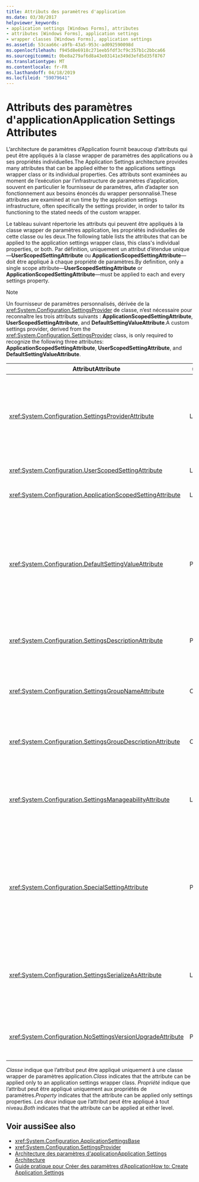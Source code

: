 ```yaml
---
title: Attributs des paramètres d'application
ms.date: 03/30/2017
helpviewer_keywords:
- application settings [Windows Forms], attributes
- attributes [Windows Forms], application settings
- wrapper classes [Windows Forms], application settings
ms.assetid: 53caa66c-a9fb-43a5-953c-ad092590098d
ms.openlocfilehash: f945d8e6918c271eeb5fdf3cf9c357b1c2bbca66
ms.sourcegitcommit: 0be8a279af6d8a43e03141e349d3efd5d35f8767
ms.translationtype: MT
ms.contentlocale: fr-FR
ms.lasthandoff: 04/18/2019
ms.locfileid: "59079641"
---
```

# <a name="application-settings-attributes"></a><span data-ttu-id="d6ce0-102">Attributs des paramètres d'application</span><span class="sxs-lookup"><span data-stu-id="d6ce0-102">Application Settings Attributes</span></span>
<span data-ttu-id="d6ce0-103">L’architecture de paramètres d’Application fournit beaucoup d’attributs qui peut être appliqués à la classe wrapper de paramètres des applications ou à ses propriétés individuelles.</span><span class="sxs-lookup"><span data-stu-id="d6ce0-103">The Application Settings architecture provides many attributes that can be applied either to the applications settings wrapper class or its individual properties.</span></span> <span data-ttu-id="d6ce0-104">Ces attributs sont examinées au moment de l’exécution par l’infrastructure de paramètres d’application, souvent en particulier le fournisseur de paramètres, afin d’adapter son fonctionnement aux besoins énoncés du wrapper personnalisé.</span><span class="sxs-lookup"><span data-stu-id="d6ce0-104">These attributes are examined at run time by the application settings infrastructure, often specifically the settings provider, in order to tailor its functioning to the stated needs of the custom wrapper.</span></span>  
  
 <span data-ttu-id="d6ce0-105">Le tableau suivant répertorie les attributs qui peuvent être appliqués à la classe wrapper de paramètres application, les propriétés individuelles de cette classe ou les deux.</span><span class="sxs-lookup"><span data-stu-id="d6ce0-105">The following table lists the attributes that can be applied to the application settings wrapper class, this class's individual properties, or both.</span></span> <span data-ttu-id="d6ce0-106">Par définition, uniquement un attribut d’étendue unique —**UserScopedSettingAttribute** ou **ApplicationScopedSettingAttribute**— doit être appliqué à chaque propriété de paramètres.</span><span class="sxs-lookup"><span data-stu-id="d6ce0-106">By definition, only a single scope attribute—**UserScopedSettingAttribute** or **ApplicationScopedSettingAttribute**—must be applied to each and every settings property.</span></span>  
  
> [!NOTE]
>  <span data-ttu-id="d6ce0-107">Un fournisseur de paramètres personnalisés, dérivée de la <xref:System.Configuration.SettingsProvider> de classe, n’est nécessaire pour reconnaître les trois attributs suivants : **ApplicationScopedSettingAttribute**, **UserScopedSettingAttribute**, and **DefaultSettingValueAttribute**.</span><span class="sxs-lookup"><span data-stu-id="d6ce0-107">A custom settings provider, derived from the <xref:System.Configuration.SettingsProvider> class, is only required to recognize the following three attributes: **ApplicationScopedSettingAttribute**, **UserScopedSettingAttribute**, and **DefaultSettingValueAttribute**.</span></span>  
  
|<span data-ttu-id="d6ce0-108">Attribut</span><span class="sxs-lookup"><span data-stu-id="d6ce0-108">Attribute</span></span>|<span data-ttu-id="d6ce0-109">une cible</span><span class="sxs-lookup"><span data-stu-id="d6ce0-109">Target</span></span>|<span data-ttu-id="d6ce0-110">Description</span><span class="sxs-lookup"><span data-stu-id="d6ce0-110">Description</span></span>|  
|---------------|------------|-----------------|  
|<xref:System.Configuration.SettingsProviderAttribute>|<span data-ttu-id="d6ce0-111">Les deux</span><span class="sxs-lookup"><span data-stu-id="d6ce0-111">Both</span></span>|<span data-ttu-id="d6ce0-112">Spécifie le nom court du fournisseur de paramètres à utiliser pour la persistance.</span><span class="sxs-lookup"><span data-stu-id="d6ce0-112">Specifies the short name of the settings provider to use for persistence.</span></span><br /><br /> <span data-ttu-id="d6ce0-113">Si cet attribut n’est pas fourni, le fournisseur par défaut, <xref:System.Configuration.LocalFileSettingsProvider>, est supposé.</span><span class="sxs-lookup"><span data-stu-id="d6ce0-113">If this attribute is not supplied, the default provider, <xref:System.Configuration.LocalFileSettingsProvider>, is assumed.</span></span>|  
|<xref:System.Configuration.UserScopedSettingAttribute>|<span data-ttu-id="d6ce0-114">Les deux</span><span class="sxs-lookup"><span data-stu-id="d6ce0-114">Both</span></span>|<span data-ttu-id="d6ce0-115">Définit une propriété comme un paramètre d’application de portée utilisateur.</span><span class="sxs-lookup"><span data-stu-id="d6ce0-115">Defines a property as a user-scoped application setting.</span></span>|  
|<xref:System.Configuration.ApplicationScopedSettingAttribute>|<span data-ttu-id="d6ce0-116">Les deux</span><span class="sxs-lookup"><span data-stu-id="d6ce0-116">Both</span></span>|<span data-ttu-id="d6ce0-117">Définit une propriété comme paramètre d’application de portée application.</span><span class="sxs-lookup"><span data-stu-id="d6ce0-117">Defines a property as an application-scoped application setting.</span></span>|  
|<xref:System.Configuration.DefaultSettingValueAttribute>|<span data-ttu-id="d6ce0-118">Propriété</span><span class="sxs-lookup"><span data-stu-id="d6ce0-118">Property</span></span>|<span data-ttu-id="d6ce0-119">Spécifie une chaîne qui peut être désérialisée par le fournisseur dans la valeur par défaut codées en dur pour cette propriété.</span><span class="sxs-lookup"><span data-stu-id="d6ce0-119">Specifies a string that can be deserialized by the provider into the hard-coded default value for this property.</span></span><br /><br /> <span data-ttu-id="d6ce0-120">Le <xref:System.Configuration.LocalFileSettingsProvider> ne nécessite pas de cet attribut et remplace toute valeur fournie par cet attribut s’il existe déjà une valeur persistante.</span><span class="sxs-lookup"><span data-stu-id="d6ce0-120">The <xref:System.Configuration.LocalFileSettingsProvider> does not require this attribute, and will override any value provided by this attribute if there is a value already persisted.</span></span>|  
|<xref:System.Configuration.SettingsDescriptionAttribute>|<span data-ttu-id="d6ce0-121">Propriété</span><span class="sxs-lookup"><span data-stu-id="d6ce0-121">Property</span></span>|<span data-ttu-id="d6ce0-122">Fournit le test descriptif d’un paramètre spécifique, principalement utilisé par les outils d’exécution et au moment du design.</span><span class="sxs-lookup"><span data-stu-id="d6ce0-122">Provides the descriptive test for an individual setting, used primarily by run-time and design-time tools.</span></span>|  
|<xref:System.Configuration.SettingsGroupNameAttribute>|<span data-ttu-id="d6ce0-123">Classe</span><span class="sxs-lookup"><span data-stu-id="d6ce0-123">Class</span></span>|<span data-ttu-id="d6ce0-124">Fournit un nom explicite pour un groupe de paramètres.</span><span class="sxs-lookup"><span data-stu-id="d6ce0-124">Provides an explicit name for a settings group.</span></span> <span data-ttu-id="d6ce0-125">Si cet attribut est absent, <xref:System.Configuration.ApplicationSettingsBase> utilise le nom de la classe wrapper.</span><span class="sxs-lookup"><span data-stu-id="d6ce0-125">If this attribute is missing, <xref:System.Configuration.ApplicationSettingsBase> uses the wrapper class name.</span></span>|  
|<xref:System.Configuration.SettingsGroupDescriptionAttribute>|<span data-ttu-id="d6ce0-126">Classe</span><span class="sxs-lookup"><span data-stu-id="d6ce0-126">Class</span></span>|<span data-ttu-id="d6ce0-127">Fournit le test descriptif d’un groupe de paramètres, principalement utilisé par les outils d’exécution et au moment du design.</span><span class="sxs-lookup"><span data-stu-id="d6ce0-127">Provides the descriptive test for a settings group, used primarily by run-time and design-time tools.</span></span>|  
|<xref:System.Configuration.SettingsManageabilityAttribute>|<span data-ttu-id="d6ce0-128">Les deux</span><span class="sxs-lookup"><span data-stu-id="d6ce0-128">Both</span></span>|<span data-ttu-id="d6ce0-129">Spécifie zéro ou plusieurs services de gestion qui doivent être fournies pour le groupe de paramètres ou la propriété.</span><span class="sxs-lookup"><span data-stu-id="d6ce0-129">Specifies zero or more manageability services that should be provided to the settings group or property.</span></span> <span data-ttu-id="d6ce0-130">Les services disponibles sont décrits par le <xref:System.Configuration.SettingsManageability> énumération.</span><span class="sxs-lookup"><span data-stu-id="d6ce0-130">The available services are described by the <xref:System.Configuration.SettingsManageability> enumeration.</span></span>|  
|<xref:System.Configuration.SpecialSettingAttribute>|<span data-ttu-id="d6ce0-131">Propriété</span><span class="sxs-lookup"><span data-stu-id="d6ce0-131">Property</span></span>|<span data-ttu-id="d6ce0-132">Indique qu’un paramètre appartient à une catégorie spécifique, prédéfinie, telle qu’une chaîne de connexion, ce qui suggère un traitement spécial par le fournisseur de paramètres.</span><span class="sxs-lookup"><span data-stu-id="d6ce0-132">Indicates that a setting belongs to a special, predefined category, such as a connection string, that suggests special processing by the settings provider.</span></span> <span data-ttu-id="d6ce0-133">Les catégories prédéfinies pour cet attribut sont définies par le <xref:System.Configuration.SpecialSetting> énumération.</span><span class="sxs-lookup"><span data-stu-id="d6ce0-133">The predefined categories for this attribute are defined by the <xref:System.Configuration.SpecialSetting> enumeration.</span></span>|  
|<xref:System.Configuration.SettingsSerializeAsAttribute>|<span data-ttu-id="d6ce0-134">Les deux</span><span class="sxs-lookup"><span data-stu-id="d6ce0-134">Both</span></span>|<span data-ttu-id="d6ce0-135">Spécifie un mécanisme de sérialisation par défaut pour une propriété ou un groupe de paramètres.</span><span class="sxs-lookup"><span data-stu-id="d6ce0-135">Specifies a preferred serialization mechanism for a settings group or property.</span></span> <span data-ttu-id="d6ce0-136">Les mécanismes de sérialisation disponibles sont définis par le <xref:System.Configuration.SettingsSerializeAs> énumération.</span><span class="sxs-lookup"><span data-stu-id="d6ce0-136">The available serialization mechanisms are defined by the <xref:System.Configuration.SettingsSerializeAs> enumeration.</span></span>|  
|<xref:System.Configuration.NoSettingsVersionUpgradeAttribute>|<span data-ttu-id="d6ce0-137">Propriété</span><span class="sxs-lookup"><span data-stu-id="d6ce0-137">Property</span></span>|<span data-ttu-id="d6ce0-138">Spécifie qu’un fournisseur de paramètres doit désactiver toutes les fonctionnalités de mise à niveau d’application pour la propriété marquée.</span><span class="sxs-lookup"><span data-stu-id="d6ce0-138">Specifies that a settings provider should disable all application upgrade functionality for the marked property.</span></span>|  
  
 <span data-ttu-id="d6ce0-139">*Classe* indique que l’attribut peut être appliqué uniquement à une classe wrapper de paramètres application.</span><span class="sxs-lookup"><span data-stu-id="d6ce0-139">*Class* indicates that the attribute can be applied only to an application settings wrapper class.</span></span> <span data-ttu-id="d6ce0-140">*Propriété* indique que l’attribut peut être appliqué uniquement aux propriétés de paramètres.</span><span class="sxs-lookup"><span data-stu-id="d6ce0-140">*Property* indicates that the attribute can be applied only settings properties.</span></span> <span data-ttu-id="d6ce0-141">*Les deux* indique que l’attribut peut être appliqué à tout niveau.</span><span class="sxs-lookup"><span data-stu-id="d6ce0-141">*Both* indicates that the attribute can be applied at either level.</span></span>  
  
## <a name="see-also"></a><span data-ttu-id="d6ce0-142">Voir aussi</span><span class="sxs-lookup"><span data-stu-id="d6ce0-142">See also</span></span>

- <xref:System.Configuration.ApplicationSettingsBase>
- <xref:System.Configuration.SettingsProvider>
- [<span data-ttu-id="d6ce0-143">Architecture des paramètres d'application</span><span class="sxs-lookup"><span data-stu-id="d6ce0-143">Application Settings Architecture</span></span>](application-settings-architecture.md)
- [<span data-ttu-id="d6ce0-144">Guide pratique pour Créer des paramètres d’Application</span><span class="sxs-lookup"><span data-stu-id="d6ce0-144">How to: Create Application Settings</span></span>](how-to-create-application-settings.md)
